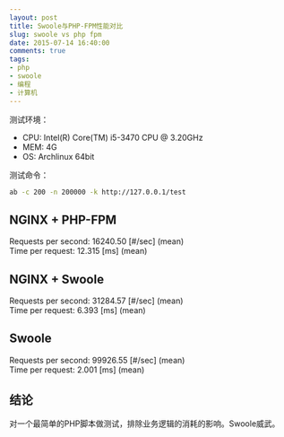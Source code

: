 ```yaml
---
layout: post
title: Swoole与PHP-FPM性能对比
slug: swoole vs php fpm
date: 2015-07-14 16:40:00
comments: true
tags:
- php
- swoole
- 编程
- 计算机
---
```


测试环境：

  - CPU: Intel(R) Core(TM) i5-3470 CPU @ 3.20GHz
  - MEM: 4G
  - OS:  Archlinux 64bit

测试命令：

```bash
ab -c 200 -n 200000 -k http://127.0.0.1/test
```

## NGINX + PHP-FPM

Requests per second:    16240.50 [#/sec] (mean)  
Time per request:       12.315 [ms] (mean)

## NGINX + Swoole

Requests per second:    31284.57 [#/sec] (mean)  
Time per request:       6.393 [ms] (mean)

## Swoole

Requests per second:    99926.55 [#/sec] (mean)  
Time per request:       2.001 [ms] (mean)

## 结论

对一个最简单的PHP脚本做测试，排除业务逻辑的消耗的影响。Swoole威武。
